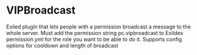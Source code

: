 # VIPBroadcast
Exiled plugin that lets people with a permission broadcast a message to the whole server.
Must add the permission string pc.vipbroadcast to Exildes permission.yml for the role you want to be able to do it.
Supports config options for cooldown and length of broadcast

